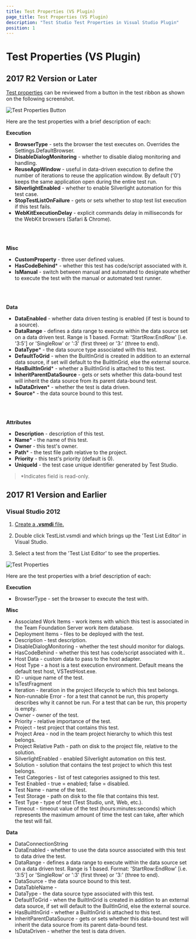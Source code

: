 ```yaml
---
title: Test Properties (VS Plugin)
page_title: Test Properties (VS Plugin)
description: "Test Studio Test Properties in Visual Studio Plugin"
position: 1
---
```

# Test Properties (VS Plugin) #

## 2017 R2 Version or Later ##

<a href="/features/test-maintenance/test-properties-standalone" target="_blank">Test properties</a> can be reviewed from a button in the test ribbon as shown on the following screenshot.

![Test Properties Button][1]

Here are the test properties with a brief description of each:

**Execution**

- **BrowserType** - sets the browser the test executes on. Overrides the Settings.DefaultBrowser.
- **DisableDialogMonitoring** - whether to disable dialog monitoring and handling.
- **ReuseAppWindow** - useful in data-driven execution to define the number of iterations to reuse the application window. By default ('0') keeps the same application open during the entire test run.
- **SilverlightEnabled** - whether to enable Silverlight automation for this test case.
- **StopTestListOnFailure** - gets or sets whether to stop test list execution if this test fails.
- **WebKitExecutionDelay** - explicit commands delay in milliseconds for the WebKit browsers (Safari & Chrome).

<br/>
<br/>

**Misc**

- **CustomProperty** - three user defined values.
- **HasCodeBehind*** - whether this test has code/script associated with it.
- **IsManual** - switch between manual and automated to designate whether to execute the test with the manual or automated test runner.

<br/>
<br/>

**Data**

- **DataEnabled** - whether data driven testing is enabled (if test is bound to a source).
- **DataRange** - defines a data range to execute within the data source set on a data driven test. Range is 1 based. Format: 'StartRow:EndRow' [i.e. '3:5'] or 'SingleRow' or ':3' (first three) or '3:' (three to end).
- **DataType*** - the data source type associated with this test.
- **DefaultToGrid** - when the BuiltInGrid is created in addition to an external data source, if set will default to the BuiltInGrid, else the external source.
- **HasBuiltInGrid*** - whether a BuiltInGrid is attached to this test.
- **InheritParentDataSource** - gets or sets whether this data-bound test will inherit the data source from its parent data-bound test.
- **IsDataDriven*** - whether the test is data driven.
- **Source*** - the data source bound to this test.

<br/>
<br/>

**Attributes**

- **Description** - description of this test.
- **Name*** - the name of this test.
- **Owner** - this test's owner.
- **Path*** - the test file path relative to the project.
- **Priority** - this test's priority (default is 0).
- **UniqueId** - the test case unique identifier generated by Test Studio.

> *Indicates field is read-only.

## 2017 R1 Version and Earlier ##

### Visual Studio 2012 ###

1. <a href="/getting-started/test-execution/visual-studio-2012-and-later-test-list" target="_blank">Create a **.vsmdi** file.</a>

2. Double click TestList.vsmdi and which brings up the 'Test List Editor' in Visual Studio.

3. Select a test from the 'Test List Editor' to see the properties.

![Test Properties][2]

Here are the test properties with a brief description of each:

**Execution**

- BrowserType - set the browser to execute the test with.

**Misc**

- Associated Work Items - work items with which this test is associated in the Team Foundation Server work item database.
- Deployment Items - files to be deployed with the test.
- Description - test description.
- DisableDialogMonitoring - whether the test should monitor for dialogs.
- HasCodeBehind - whether this test has code/script associated with it..
- Host Data - custom data to pass to the host adapter.
- Host Type - a host is a test execution environment. Default means the default test host, VSTestHost.exe.
- ID - unique name of the test.
- IsTestFragment
- Iteration - iteration in the project lifecycle to which this test belongs.
- Non-runnable Error - for a test that cannot be run, this property describes why it cannot be run. For a test that can be run, this property is empty.
- Owner - owner of the test.
- Priority - relative importance of the test.
- Project - test project that contains this test.
- Project Area - nod in the team project hierarchy to which this test belongs.
- Project Relative Path - path on disk to the project file, relative to the solution.
- SilverlightEnabled - enabled Silverlight automation on this test.
- Solution - solution that contains the test project to which this test belongs.
- Test Categories - list of test categories assigned to this test.
- Test Enabled - true = enabled; false = disabled.
- Test Name - name of the test.
- Test Storage - path on disk to the file that contains this test.
- Test Type - type of test (Test Studio, unit, Web, etc.).
- Timeout - timeout value of the test (hours:minutes:seconds) which represents the maximum amount of time the test can take, after which the test will fail.

**Data**

- DataConnectionString
- DataEnabled - whether to use the data source associated with this test to data drive the test.
- DataRange - defines a data range to execute within the data source set on a data driven test. Range is 1 based. Format: 'StartRow:EndRow' [i.e. '3:5'] or 'SingleRow' or ':3' (first three) or '3:' (three to end).
- DataSource - the data source bound to this test.
- DataTableName - 
- DataType - the data source type associated with this test.
- DefaultToGrid - when the BuiltInGrid is created in addition to an external data source, if set will default to the BuiltInGrid, else the external source.
- HasBuiltInGrid - whether a BuiltInGrid is attached to this test.
- InheritParentDataSource - gets or sets whether this data-bound test will inherit the data source from its parent data-bound test.
- IsDataDriven - whether the test is data driven.

[1]: /img/features/test-maintenance/test-properties-vs/fig1.png
[2]: /img/features/test-maintenance/test-properties-vs/fig2.png
